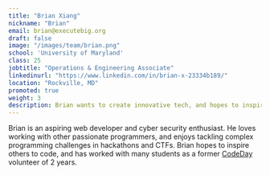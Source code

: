 ```yaml
---
title: "Brian Xiang"
nickname: "Brian"
email: brian@executebig.org
draft: false
image: "/images/team/brian.png"
school: 'University of Maryland'
class: 25
jobtitle: "Operations & Engineering Associate"
linkedinurl: "https://www.linkedin.com/in/brian-x-23334b189/"
location: "Rockville, MD"
promoted: true
weight: 3
description: Brian wants to create innovative tech, and hopes to inspire others to do so as well.
---
```


Brian is an aspiring web developer and cyber security enthusiast. He loves working with other passionate programmers, and enjoys tackling complex programming challenges in hackathons and CTFs. Brian hopes to inspire others to code, and has worked with many students as a former [CodeDay](https://www.codeday.org/) volunteer of 2 years.